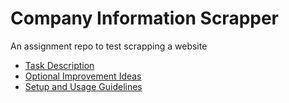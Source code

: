 # Company Information Scrapper
An assignment repo to test scrapping a website

- [Task Description](./docs/TASK_DESCRIPTION.md)
- [Optional Improvement Ideas](./docs/OPTIONAL_IMPROVEMENT_IDEAS.md)
- [Setup and Usage Guidelines](./docs/SETUP_INSTRUCTIONS.md)